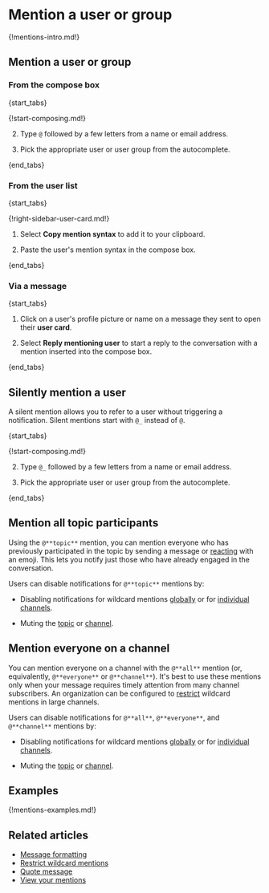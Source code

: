 # Mention a user or group

{!mentions-intro.md!}

## Mention a user or group

### From the compose box

{start_tabs}

{!start-composing.md!}

2. Type `@` followed by a few letters from a name or email address.

3. Pick the appropriate user or user group from the autocomplete.

{end_tabs}

### From the user list

{start_tabs}

{!right-sidebar-user-card.md!}

1. Select **Copy mention syntax** to add it to your clipboard.

1. Paste the user's mention syntax in the compose box.

{end_tabs}

### Via a message

{start_tabs}

1. Click on a user's profile picture or name on a message they sent
   to open their **user card**.

1. Select **Reply mentioning user** to start a reply to the conversation
   with a mention inserted into the compose box.

{end_tabs}

## Silently mention a user

A silent mention allows you to refer to a user without triggering a
notification. Silent mentions start with `@_` instead of `@`.

{start_tabs}

{!start-composing.md!}

2. Type `@_` followed by a few letters from a name or email address.

3. Pick the appropriate user or user group from the autocomplete.

{end_tabs}

## Mention all topic participants

Using the `@**topic**` mention, you can mention everyone who has previously
participated in the topic by sending a message or
[reacting](/help/emoji-reactions) with an emoji. This lets you notify just those
who have already engaged in the conversation.

Users can disable notifications for `@**topic**` mentions by:

- Disabling notifications for wildcard mentions
[globally](/help/dm-mention-alert-notifications) or for [individual
channels](/help/channel-notifications).

- Muting the [topic](/help/mute-a-topic) or [channel](/help/mute-a-channel).

## Mention everyone on a channel

You can mention everyone on a channel with the `@**all**` mention (or,
equivalently, `@**everyone**` or `@**channel**`). It's best to use these mentions
only when your message requires timely attention from many channel subscribers.
An organization can be configured to
[restrict](/help/restrict-wildcard-mentions) wildcard mentions in large channels.

Users can disable notifications for `@**all**`, `@**everyone**`, and
`@**channel**` mentions by:

- Disabling notifications for wildcard mentions
[globally](/help/dm-mention-alert-notifications) or for [individual
channels](/help/channel-notifications).

- Muting the [topic](/help/mute-a-topic) or [channel](/help/mute-a-channel).

## Examples

{!mentions-examples.md!}

## Related articles

* [Message formatting](/help/format-your-message-using-markdown)
* [Restrict wildcard mentions](/help/restrict-wildcard-mentions)
* [Quote message](/help/quote-or-forward-a-message)
* [View your mentions](/help/view-your-mentions)
